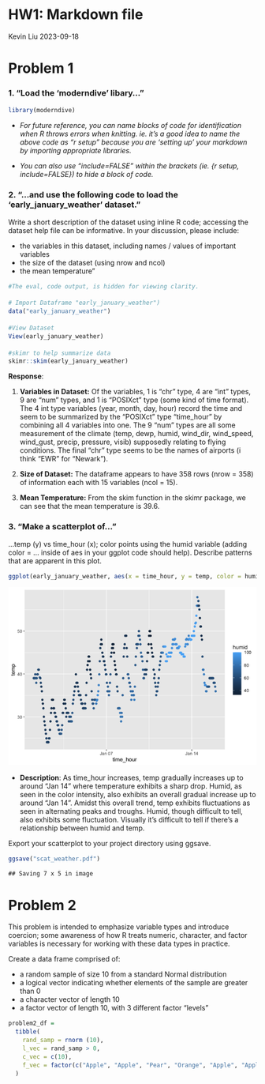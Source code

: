 HW1: Markdown file
================
Kevin Liu
2023-09-18

# Problem 1

### 1. “Load the ‘moderndive’ libary…”

``` r
library(moderndive)
```

- *For future reference, you can name blocks of code for identification
  when R throws errors when knitting. ie. it’s a good idea to name the
  above code as “r setup” because you are ‘setting up’ your markdown by
  importing appropriate libraries.*

- *You can also use “include=FALSE” within the brackets (ie. {r setup,
  include=FALSE}) to hide a block of code.*

### 2. “…and use the following code to load the ‘early_january_weather’ dataset.”

Write a short description of the dataset using inline R code; accessing
the dataset help file can be informative. In your discussion, please
include:

- the variables in this dataset, including names / values of important
  variables
- the size of the dataset (using nrow and ncol)
- the mean temperature”

``` r
#The eval, code output, is hidden for viewing clarity.

# Import Dataframe "early_january_weather")
data("early_january_weather")

#View Dataset
View(early_january_weather)

#skimr to help summarize data
skimr::skim(early_january_weather)
```

**Response**:

1.  **Variables in Dataset:** Of the variables, 1 is “chr” type, 4 are
    “int” types, 9 are “num” types, and 1 is “POSIXct” type (some kind
    of time format). The 4 int type variables (year, month, day, hour)
    record the time and seem to be summarized by the “POSIXct” type
    “time_hour” by combining all 4 variables into one. The 9 “num” types
    are all some measurement of the climate (temp, dewp, humid,
    wind_dir, wind_speed, wind_gust, precip, pressure, visib) supposedly
    relating to flying conditions. The final “chr” type seems to be the
    names of airports (i think “EWR” for “Newark”).

2.  **Size of Dataset:** The dataframe appears to have 358 rows (nrow
    = 358) of information each with 15 variables (ncol = 15).

3.  **Mean Temperature:** From the skim function in the skimr package,
    we can see that the mean temperature is 39.6.

### 3. “Make a scatterplot of…”

…temp (y) vs time_hour (x); color points using the humid variable
(adding color = … inside of aes in your ggplot code should help).
Describe patterns that are apparent in this plot.

``` r
ggplot(early_january_weather, aes(x = time_hour, y = temp, color = humid)) + geom_point()
```

![](p8105_hw1_kl3453_files/figure-gfm/unnamed-chunk-3-1.png)<!-- -->

- **Description**: As time_hour increases, temp gradually increases up
  to around “Jan 14” where temperature exhibits a sharp drop. Humid, as
  seen in the color intensity, also exhibits an overall gradual increase
  up to around “Jan 14”. Amidst this overall trend, temp exhibits
  fluctuations as seen in alternating peaks and troughs. Humid, though
  difficult to tell, also exhibits some fluctuation. Visually it’s
  difficult to tell if there’s a relationship between humid and temp.

Export your scatterplot to your project directory using ggsave.

``` r
ggsave("scat_weather.pdf")
```

    ## Saving 7 x 5 in image

# Problem 2

This problem is intended to emphasize variable types and introduce
coercion; some awareness of how R treats numeric, character, and factor
variables is necessary for working with these data types in practice.

Create a data frame comprised of:

- a random sample of size 10 from a standard Normal distribution
- a logical vector indicating whether elements of the sample are greater
  than 0
- a character vector of length 10
- a factor vector of length 10, with 3 different factor “levels”

``` r
problem2_df = 
  tibble(
    rand_samp = rnorm (10),
    l_vec = rand_samp > 0,
    c_vec = c(10),
    f_vec = factor(c("Apple", "Apple", "Pear", "Orange", "Apple", "Apple", "Pear", "Apple", "Orange", "Pear"))
  )
```
